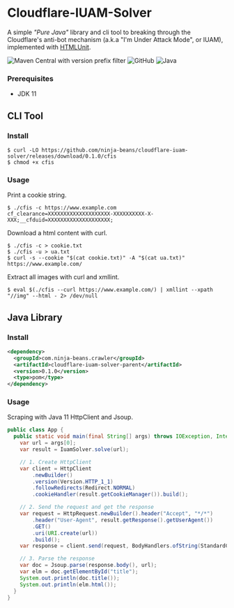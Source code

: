 Cloudflare-IUAM-Solver
======================

A simple *"Pure Java"* library and cli tool to breaking through the Cloudflare's anti-bot mechanism (a.k.a "I'm Under Attack Mode", or IUAM), implemented with [HTMLUnit](http://htmlunit.sourceforge.net/).

![Maven Central with version prefix filter](https://img.shields.io/maven-central/v/com.ninja-beans.crawler/cloudflare-iuam-solver-parent/0.1.0)
![GitHub](https://img.shields.io/github/license/ninja-beans/cloudflare-iuam-solver?color=blue)
![Java](https://img.shields.io/badge/java-11%2B-yellowgreen?stlye=flat&logo=Java)

### Prerequisites

- JDK 11

CLI Tool
--------

### Install

```shell
$ curl -LO https://github.com/ninja-beans/cloudflare-iuam-solver/releases/download/0.1.0/cfis
$ chmod +x cfis
```

### Usage

Print a cookie string.

```shell
$ ./cfis -c https://www.example.com
cf_clearance=XXXXXXXXXXXXXXXXXXXX-XXXXXXXXXX-X-XXX;__cfduid=XXXXXXXXXXXXXXXXXXXX;
```

Download a html content with curl.

```shell
$ ./cfis -c > cookie.txt
$ ./cfis -u > ua.txt
$ curl -s --cookie "$(cat cookie.txt)" -A "$(cat ua.txt)" https://www.example.com/
```

Extract all images with curl and xmllint.

```shell
$ eval $(./cfis --curl https://www.example.com/) | xmllint --xpath "//img" --html - 2> /dev/null
```

Java Library
------------

### Install
```xml
<dependency>
  <groupId>com.ninja-beans.crawler</groupId>
  <artifactId>cloudflare-iuam-solver-parent</artifactId>
  <version>0.1.0</version>
  <type>pom</type>
</dependency>
```

### Usage

Scraping with Java 11 HttpClient and Jsoup.

```java
public class App {
  public static void main(final String[] args) throws IOException, InterruptedException {
    var url = args[0];
    var result = IuamSolver.solve(url);

    // 1. Create HttpClient
    var client = HttpClient
        .newBuilder()
        .version(Version.HTTP_1_1)
        .followRedirects(Redirect.NORMAL)
        .cookieHandler(result.getCookieManager()).build();

    // 2. Send the request and get the response
    var request = HttpRequest.newBuilder().header("Accept", "*/*")
        .header("User-Agent", result.getResponse().getUserAgent())
        .GET()
        .uri(URI.create(url))
        .build();
    var response = client.send(request, BodyHandlers.ofString(StandardCharsets.UTF_8));

    // 3. Parse the response
    var doc = Jsoup.parse(response.body(), url);
    var elm = doc.getElementById("title");
    System.out.println(doc.title());
    System.out.println(elm.html());
  }
}
```

